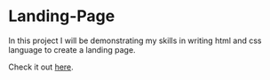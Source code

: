 # Landing-Page

In this project I will be demonstrating my skills in writing html and css language to create a landing page.

Check it out [here](https://itsadriannieva.github.io/Landing-Page/).
